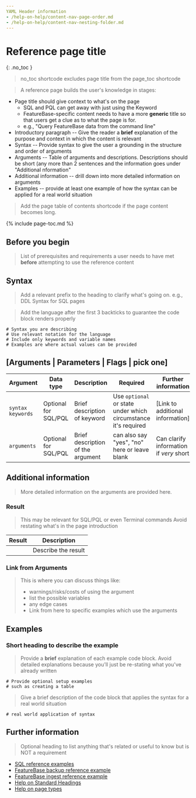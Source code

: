 ```yaml
---
YAML Header information
- /help-on-help/content-nav-page-order.md
- /help-on-help/content-nav-nesting-folder.md
---
```


# Reference page title
{: .no_toc }
>no_toc shortcode excludes page title from the page_toc shortcode

>A reference page builds the user's knowledge in stages:
* Page title should give context to what's on the page
  * SQL and PQL can get away with just using the Keyword
  * FeatureBase-specific content needs to have a more **generic** title so that users get a clue as to what the page is for.
  * e.g., "Query FeatureBase data from the command line"
* Introductory paragraph -- Give the reader a **brief** explanation of the purpose and context in which the content is relevant
* Syntax -- Provide syntax to give the user a grounding in the structure and order of arguments
* Arguments -- Table of arguments and descriptions. Descriptions should be short (any more than 2 sentences and the information goes under "Additional nformation"
* Additional information -- drill down into more detailed information on arguments
* Examples -- provide at least one example of how the syntax can be applied for a real world situation

> Add the page table of contents shortcode if the page content becomes long.

{% include page-toc.md %}


## Before you begin

> List of prerequisites and requirements a user needs to have met **before** attempting to use the reference content

## Syntax

> Add a relevant prefix to the heading to clarify what's going on.
> e.g., DDL Syntax for SQL pages

> Add the language after the first 3 backticks to guarantee the code block renders properly

```
# Syntax you are describing
# Use relevant notation for the language
# Include only keywords and variable names
# Examples are where actual values can be provided
```

## [Arguments | Parameters | Flags | pick one]

| Argument | Data type | Description | Required | Further information |
|---|---|---|---|---|
| `syntax keywords`| Optional for SQL/PQL | Brief description of keyword | Use `optional` or state under which circumstance it's required | [Link to additional information] |
| `arguments` | Optional for SQL/PQL | Brief description of the argument | can also say "yes", "no" here or leave blank | Can clarify information if *very* short |

## Additional information

> More detailed information on the arguments are provided here.

### Result

> This may be relevant for SQL/PQL or even Terminal commands
> Avoid restating what's in the page introduction

| Result | Description |
|---|---|
| <specify the result> | Describe the result |

### Link from Arguments

> This is where you can discuss things like:
> * warnings/risks/costs of using the argument
> * list the possible variables
> * any edge cases
> * Link from here to specific examples which use the arguments

## Examples

### Short heading to describe the example

> Provide a **brief** explanation of each example code block.
> Avoid detailed explanations because you'll just be re-stating what you've already written

```
# Provide optional setup examples
# such as creating a table
```

>Give a brief description of the code block that applies the syntax for a real world situation

```
# real world application of syntax
```

## Further information

> Optional heading to list anything that's related or useful to know but is NOT a requirement

* [SQL reference examples](/docs/sql-guide/sql-guide-home)
* [FeatureBase backup reference example](/docs/community/com-config/com-config-backup)
* [FeatureBase ingest reference example](/docs/community/com-ingest/com-ingest-flags-csv)
* [Help on Standard Headings](/help-on-help/style-guide/standard-headings)
* [Help on page types](/help-on-help/style-guide/page-purpose-layout)
